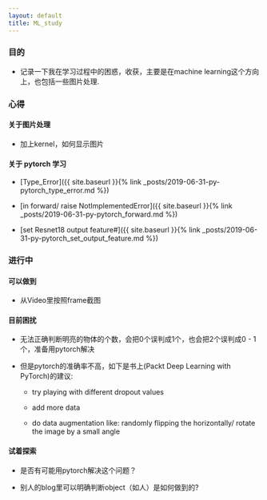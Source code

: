 ```yaml
---
layout: default
title: ML_study
---
```


### 目的

- 记录一下我在学习过程中的困惑，收获，主要是在machine learning这个方向上，也包括一些图片处理. 


### 心得

#### 关于图片处理

- 加上kernel，如何显示图片

#### 关于 pytorch 学习

- [Type_Error]({{ site.baseurl }}{% link _posts/2019-06-31-py-pytorch_type_error.md %})

- [in forward/ raise NotImplementedError]({{ site.baseurl }}{% link _posts/2019-06-31-py-pytorch_forward.md %})

- [set Resnet18 output feature#]({{ site.baseurl }}{% link _posts/2019-06-31-py-pytorch_set_output_feature.md %})

### 进行中

#### 可以做到

- 从Video里按照frame截图

#### 目前困扰

- 无法正确判断明亮的物体的个数，会把0个误判成1个，也会把2个误判成0 - 1 个，准备用pytorch解决

- 但是pytorch的准确率不高，如下是书上(Packt Deep Learning with PyTorch)的建议:

    - try playing with different dropout values

    - add more data
    
    - do data augmentation like: randomly flipping the horizontally/ rotate the image by a small angle

#### 试着探索

- 是否有可能用pytorch解决这个问题？

- 别人的blog里可以明确判断object（如人）是如何做到的?






